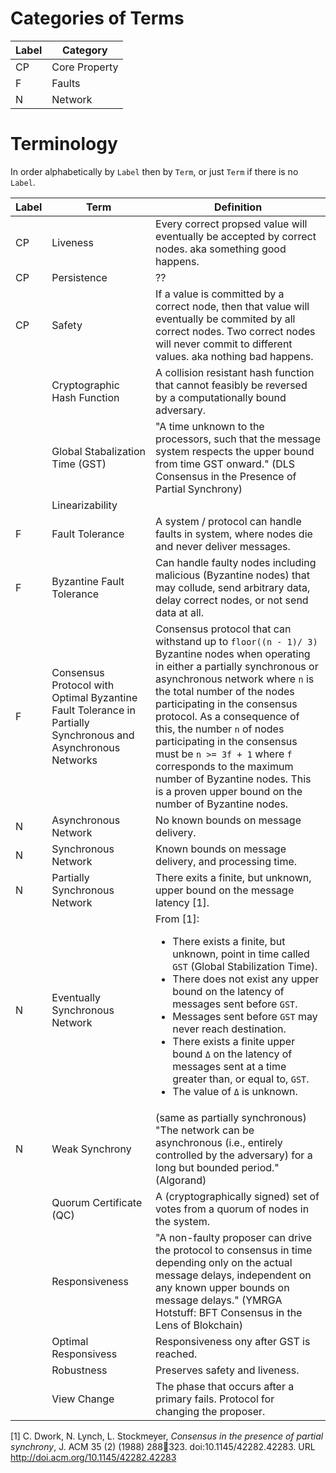 
# Categories of Terms

| Label | Category | 
--------|------------
| CP    | Core Property |
| F     | Faults  |
| N     | Network | 

# Terminology

In order alphabetically by `Label` then by `Term`, or just `Term` if there is no `Label`.  

|Label | Term                                | Definition      |
|------| ----------------------------------  | --------------- |
| CP | Liveness             | Every correct propsed value will eventually be accepted by correct nodes. aka something good happens. | 
| CP| Persistence         | ??
| CP | Safety              | If a value is committed by a correct node, then that value will eventually be commited by all correct nodes. Two correct nodes will never commit to different values. aka nothing bad happens. 
|| Cryptographic Hash Function         | A collision resistant hash function that cannot feasibly be reversed by a computationally bound adversary.
|| Global Stabalization Time (GST)     | "A time unknown to the processors, such that the message system respects the upper bound from time GST onward." (DLS Consensus in the Presence of Partial Synchrony) 
|| Linearizability                     | 
|F | Fault Tolerance                     | A system / protocol can handle faults in system, where nodes die and never deliver messages. 
|F | Byzantine Fault Tolerance           | Can handle faulty nodes including malicious (Byzantine nodes) that may collude, send arbitrary data, delay correct nodes, or not send data at all.
|F | Consensus Protocol with Optimal Byzantine Fault Tolerance in Partially Synchronous and Asynchronous Networks | Consensus protocol that can withstand up to `floor((n - 1)/ 3)` Byzantine nodes when operating in either a partially synchronous or asynchronous network where `n` is the total number of the nodes participating in the consensus protocol. As a consequence of this, the number `n` of nodes participating in the consensus must be `n >= 3f + 1` where `f` corresponds to the maximum number of Byzantine nodes. This is a proven upper bound on the number of Byzantine nodes.  
|N | Asynchronous Network                | No known bounds on message delivery.
|N | Synchronous Network                 | Known bounds on message delivery, and processing time.
|N | Partially Synchronous Network       | There exits a finite, but unknown, upper bound on the message latency [1].
|N | Eventually Synchronous Network       | From [1]:<br><ul><li>There exists a finite, but unknown, point in time called `GST` (Global Stabilization Time).</li> <li>There does not exist any upper bound on the latency of messages sent before `GST`.</li> <li>Messages sent before `GST` may never reach destination.</li><li>There exists a finite upper bound `Δ` on the latency of messages sent at a time greater than, or equal to, `GST`.</li><li>The value of `Δ` is unknown.</li></ul>
|N | Weak Synchrony              | (same as partially synchronous) "The network can be asynchronous (i.e., entirely controlled by the adversary) for a long but bounded period." (Algorand)
|| Quorum Certificate (QC)             | A (cryptographically signed) set of votes from a quorum of nodes in the system.
|| Responsiveness                      | "A non-faulty proposer can drive the protocol to consensus in time depending only on the actual message delays, independent on any known upper bounds on message delays." (YMRGA Hotstuff: BFT Consensus in the Lens of Blokchain)
|| Optimal Responsivess                | Responsiveness ony after GST is reached.
|| Robustness                          | Preserves safety and liveness. 
|| View Change                         | The phase that occurs after a primary fails. Protocol for changing the proposer. 

[1] C. Dwork, N. Lynch, L. Stockmeyer, *Consensus in the presence of partial synchrony*, J. ACM 35 (2) (1988) 288323. doi:10.1145/42282.42283. URL http://doi.acm.org/10.1145/42282.42283
